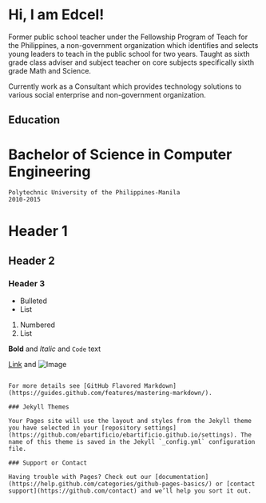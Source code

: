 # Hi, I am Edcel!

Former public school teacher under the Fellowship Program of Teach for the Philippines, a non-government organization which identifies and selects young leaders to teach in the public school for two years. Taught as sixth grade class adviser and subject teacher on core subjects specifically sixth grade Math and Science.

Currently work as a Consultant which provides technology solutions to various social enterprise and non-government organization.

## Education
  
  # Bachelor of Science in Computer Engineering
    Polytechnic University of the Philippines-Manila
    2010-2015



# Header 1
## Header 2
### Header 3

- Bulleted
- List

1. Numbered
2. List

**Bold** and _Italic_ and `Code` text

[Link](url) and ![Image](src)
```

For more details see [GitHub Flavored Markdown](https://guides.github.com/features/mastering-markdown/).

### Jekyll Themes

Your Pages site will use the layout and styles from the Jekyll theme you have selected in your [repository settings](https://github.com/ebartificio/ebartificio.github.io/settings). The name of this theme is saved in the Jekyll `_config.yml` configuration file.

### Support or Contact

Having trouble with Pages? Check out our [documentation](https://help.github.com/categories/github-pages-basics/) or [contact support](https://github.com/contact) and we’ll help you sort it out.
